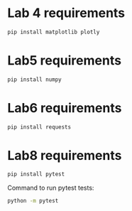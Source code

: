 # Lab 4 requirements
```bash
pip install matplotlib plotly
```
# Lab5 requirements
```bash
pip install numpy
```
# Lab6 requirements
```bash
pip install requests
```
# Lab8 requirements
```bash
pip install pytest
```
Command to run pytest tests:
```bash
python -m pytest
```
